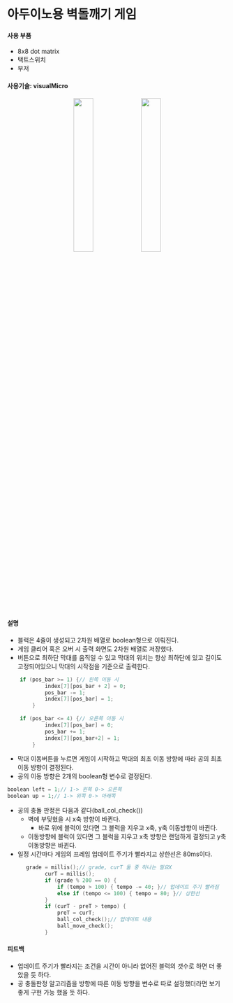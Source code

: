 # 아두이노용 벽돌깨기 게임

#### 사용 부품
- 8x8 dot matrix
- 택트스위치
- 부저

#### 사용기술: visualMicro

<p align="center">
<img width="30%" src="https://user-images.githubusercontent.com/33209821/230914772-debe0e2c-e2f0-4d09-9142-0bd161551320.jpg"/>
<img width="30%" src="https://user-images.githubusercontent.com/33209821/230916636-badb4800-c1de-4df4-861b-b7ac88ec0d32.png"/>
</p>

#### 설명
- 블럭은 4줄이 생성되고 2차원 배열로 boolean형으로 이뤄진다.
- 게임 클리어 혹은 오버 시 출력 화면도 2차원 배열로 저장했다.
- 버튼으로 최하단 막대를 움직일 수 있고 막대의 위치는 항상 최하단에 있고 길이도 고정되어있으니 막대의 시작점을 기준으로 출력한다.
```C++
    if (pos_bar >= 1) {// 왼쪽 이동 시
			index[7][pos_bar + 2] = 0;
			pos_bar -= 1;
			index[7][pos_bar] = 1;
		}
    
    if (pos_bar <= 4) {// 오른쪽 이동 시
			index[7][pos_bar] = 0;
			pos_bar += 1;
			index[7][pos_bar+2] = 1;
		}
```
- 막대 이동버튼을 누르면 게임이 시작하고 막대의 최초 이동 방향에 따라 공의 최초 이동 방향이 결정된다.
- 공의 이동 방향은 2개의 boolean형 변수로 결정된다.
```C++
boolean left = 1;// 1-> 왼쪽 0-> 오른쪽
boolean up = 1;// 1-> 위쪽 0-> 아래쪽
```
- 공의 충돌 판정은 다음과 같다(ball_col_check())
  - 벽에 부딪혔을 시 x축 방향이 바뀐다.
    - 바로 위에 블럭이 있다면 그 블럭을 지우고 x축, y축 이동방향이 바뀐다.
  - 이동방향에 블럭이 있다면 그 블럭을 지우고 x축 방향은 랜덤하게 결정되고 y축 이동방향은 바뀐다.
- 일정 시간마다 게임의 프레임 업데이트 주기가 빨라지고 상한선은 80ms이다.
```C++
      grade = millis();// grade, curT 둘 중 하나는 필요X
			curT = millis();
			if (grade % 200 == 0) {
				if (tempo > 100) { tempo -= 40; }// 업데이트 주기 빨라짐
				else if (tempo <= 100) { tempo = 80; }// 상한선
			}
			if (curT - preT > tempo) {
				preT = curT;
				ball_col_check();// 업데이트 내용
				ball_move_check();
			}
```

#### 피드백
- 업데이트 주기가 빨라지는 조건을 시간이 아니라 없어진 블럭의 갯수로 하면 더 좋았을 듯 하다.
- 공 충돌판정 알고리즘을 방향에 따른 이동 방향을 변수로 따로 설정했더라면 보기 좋게 구현 가능 했을 듯 하다.
